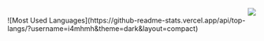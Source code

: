 <img align="right" src="https://github-readme-stats.vercel.app/api?username=i4mhmh&show_icons=true&icon_color=CE1D2D&text_color=718096&bg_color=ffffff&hide_title=true" />

<br>
![Most Used Languages](https://github-readme-stats.vercel.app/api/top-langs/?username=i4mhmh&theme=dark&layout=compact)
